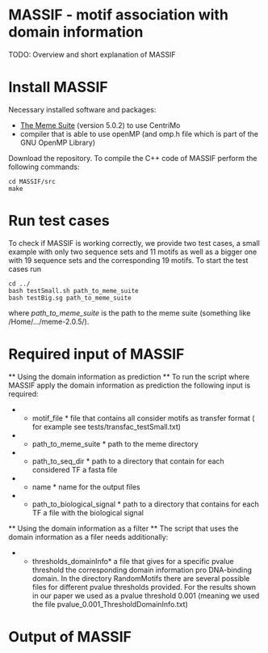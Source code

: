 # MASSIF - motif association with domain information
TODO: Overview and short explanation of MASSIF

# Install MASSIF

Necessary installed software and packages:

- [The Meme Suite](http://meme-suite.org/doc/download.html) (version 5.0.2) to use CentriMo
- compiler that is able to use openMP (and omp.h file which is part of the GNU OpenMP Library)

Download the repository.
To compile the C++ code of MASSIF  perform the following commands: 
```
cd MASSIF/src
make
```
# Run test cases
To check if MASSIF is working correctly, we provide two test cases, a small example with only two sequence sets  and 11 motifs as well as a bigger one with 19 sequence sets and the corresponding 19 motifs.
To start the test cases run
``` 
cd ../
bash testSmall.sh path_to_meme_suite
bash testBig.sg path_to_meme_suite
```
where *path_to_meme_suite* is the path to the meme suite (something like /Home/.../meme-2.0.5/).

# Required input of MASSIF

** Using the domain information as prediction **
 To run the script where MASSIF apply the domain information as prediction the following input is required:
 
 - * motif_file * file that contains all consider motifs as transfer format ( for example see tests/transfac_testSmall.txt)
 
 - * path_to_meme_suite * path to the meme directory  
 - * path_to_seq_dir * path to a directory that contain for each considered TF a fasta file
 - * name  * name for the output files
 - * path_to_biological_signal * path to a directory that contains for each TF a file with the biological signal
 
** Using the domain information as a filter **
The script that uses the domain information as a filer needs additionally:
- * thresholds_domainInfo* a file that gives for a specific pvalue threshold the corresponding domain information pro DNA-binding domain. In the directory RandomMotifs there are several possible files for different pvalue thresholds provided. For the results shown in our paper we used as a pvalue threshold 0.001 (meaning we used the file pvalue_0.001_ThresholdDomainInfo.txt)

# Output of MASSIF

